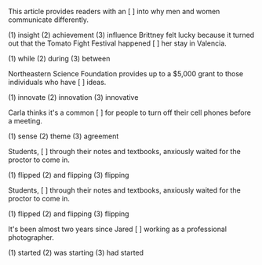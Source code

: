 This article provides readers with an [          ] into why men and women communicate differently.

(1) insight
(2) achievement
(3) influence
Brittney felt lucky because it turned out that the Tomato Fight Festival happened [          ] her stay in Valencia.

(1) while
(2) during
(3) between

Northeastern Science Foundation provides up to a $5,000 grant to those individuals who have [          ] ideas.

(1) innovate
(2) innovation
(3) innovative


Carla thinks it's a common [          ] for people to turn off their cell phones before a meeting.

(1) sense
(2) theme
(3) agreement

Students, [          ] through their notes and textbooks, anxiously waited for the proctor to come in.

(1) flipped
(2) and flipping
(3) flipping

Students, [          ] through their notes and textbooks, anxiously waited for the proctor to come in.

(1) flipped
(2) and flipping
(3) flipping

It's been almost two years since Jared [          ] working as a professional photographer.

(1) started
(2) was starting
(3) had started

